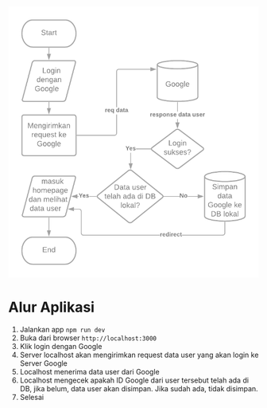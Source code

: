 ![](https://github.com/serabutantekno/test_bootcamp_2/blob/master/app_oauth/flow_diagram.png)

# Alur Aplikasi
1. Jalankan app `npm run dev`
2. Buka dari browser `http://localhost:3000`
3. Klik login dengan Google
4. Server localhost akan mengirimkan request data user yang akan login ke Server Google
5. Localhost menerima data user dari Google
6. Localhost mengecek apakah ID Google dari user tersebut telah ada di DB, jika belum, data user akan disimpan. Jika sudah ada, tidak disimpan.
7. Selesai 
